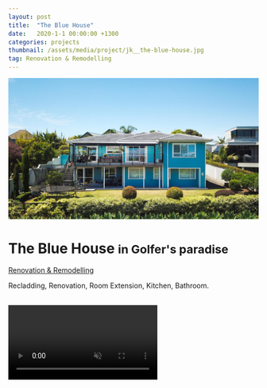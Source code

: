 ```yaml
---
layout: post
title:  "The Blue House"
date:   2020-1-1 00:00:00 +1300
categories: projects
thumbnail: /assets/media/project/jk__the-blue-house.jpg
tag: Renovation & Remodelling
---
```


<div class="project__wrapper clearfix">

  <div class="project__hero">
    <img class="project__hero-media" src="/assets/media/project/jk__the-blue-house.jpg" alt="The Blue House">
  </div>

  <div class="project__heading">
    <h1 class="project__title">The Blue House <small>in Golfer's paradise</small></h1>
    <p class="project__meta"><a href="#" class="project__tag">Renovation & Remodelling</a> <span class="project__year"></span></p>
  </div>

  <div class="project__desc">
    <p>Recladding, Renovation, Room Extension, Kitchen, Bathroom.</p>
  </div>

</div>

<br>

<div class="media-wrapper">
  <video class="project-media" autoplay loop muted playsinline id="projectVideo1" poster="">
    <source src="/assets/media/project/blue-house/The Blue House slideshow.mp4" type="video/mp4">
  </video>
</div>

